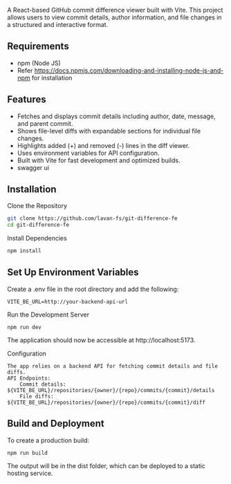A React-based GitHub commit difference viewer built with Vite. This project allows users to view commit details, author information, and file changes in a structured and interactive format.

## Requirements
- npm (Node JS) 
- Refer https://docs.npmjs.com/downloading-and-installing-node-js-and-npm for installation
## Features

- Fetches and displays commit details including author, date, message, and parent commit.
- Shows file-level diffs with expandable sections for individual file changes.
- Highlights added (+) and removed (-) lines in the diff viewer.
- Uses environment variables for API configuration.
- Built with Vite for fast development and optimized builds.
- swagger ui 

## Installation

Clone the Repository

```bash 
git clone https://github.com/lavan-fs/git-difference-fe
cd git-difference-fe
```

Install Dependencies
```bash
npm install
```
## Set Up Environment Variables
Create a .env file in the root directory and add the following:
```
VITE_BE_URL=http://your-backend-api-url
```


Run the Development Server

    npm run dev
The application should now be accessible at http://localhost:5173.

Configuration

    The app relies on a backend API for fetching commit details and file diffs.
    API Endpoints:
        Commit details: ${VITE_BE_URL}/repositories/{owner}/{repo}/commits/{commit}/details
        File diffs: ${VITE_BE_URL}/repositories/{owner}/{repo}/commits/{commit}/diff

## Build and Deployment

To create a production build:
```
npm run build
```
The output will be in the dist folder, which can be deployed to a static hosting service.